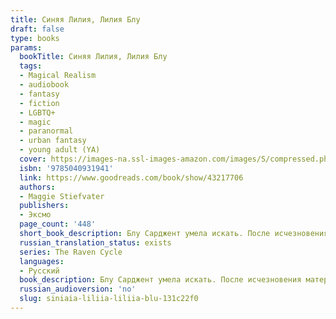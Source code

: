 ```yaml
---
title: Синяя Лилия, Лилия Блу
draft: false
type: books
params:
  bookTitle: Синяя Лилия, Лилия Блу
  tags:
  - Magical Realism
  - audiobook
  - fantasy
  - fiction
  - LGBTQ+
  - magic
  - paranormal
  - urban fantasy
  - young adult (YA)
  cover: https://images-na.ssl-images-amazon.com/images/S/compressed.photo.goodreads.com/books/1544705564i/43217706.jpg
  isbn: '9785040931941'
  link: https://www.goodreads.com/book/show/43217706
  authors:
  - Maggie Stiefvater
  publishers:
  - Эксмо
  page_count: '448'
  short_book_description: Блу Сарджент умела искать. После исчезновения матери девушка решила отправиться на ее поиски - под землю.
  russian_translation_status: exists
  series: The Raven Cycle
  languages:
  - Русский
  book_description: Блу Сарджент умела искать. После исчезновения матери девушка решила отправиться на ее поиски - под землю. Теперь, когда в жизни Блу появились настоящие друзья, опасность больше не имела значения. Воронята не оставили бы девушку даже в самой непроглядной тьме глубочайшей из пещер. И Ронан - сновидец, и Адам, ставший частью Кабесуотера, сделали бы все, чтобы спасти Блу, если понадобится. Сновидения становятся реальностью, предания сбываются, а Блу встречается со своим прошлым, которое тесно переплелось с древними легендами.
  russian_audioversion: 'no'
  slug: siniaia-liliia-liliia-blu-131c22f0
---
```

